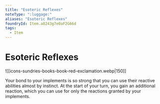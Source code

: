 ```yaml
---
title: "Esoteric Reflexes"
noteType: ":luggage:"
aliases: "Esoteric Reflexes"
foundryId: Item.a8243g7e0aF2G66d
tags:
  - Item
---
```


# Esoteric Reflexes
![[icons-sundries-books-book-red-exclamation.webp|150]]

Your bond to your implements is so strong that you can use their reactive abilities almost by instinct. At the start of your turn, you gain an additional reaction, which you can use for only the reactions granted by your implements.
